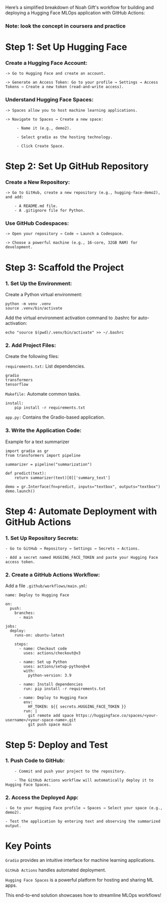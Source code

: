 Here’s a simplified breakdown of Noah Gift's workflow for building and deploying a Hugging Face MLOps application with GitHub Actions:

### Note: look the concept in coursera and practice

# Step 1: Set Up Hugging Face

### Create a Hugging Face Account:
    
    -> Go to Hugging Face and create an account.

    -> Generate an Access Token: Go to your profile → Settings → Access Tokens → Create a new token (read-and-write access).

### Understand Hugging Face Spaces:

    -> Spaces allow you to host machine learning applications.
    
    -> Navigate to Spaces → Create a new space:  
    
         - Name it (e.g., demo2).

         - Select gradio as the hosting technology.

         - Click Create Space.
# Step 2: Set Up GitHub Repository

### Create a New Repository:

    -> Go to GitHub, create a new repository (e.g., hugging-face-demo2), and add:

        - A README.md file.
        - A .gitignore file for Python.

### Use GitHub Codespaces:

    -> Open your repository → Code → Launch a Codespace.
     
    -> Choose a powerful machine (e.g., 16-core, 32GB RAM) for development.

# Step 3: Scaffold the Project

### 1. Set Up the Environment:

Create a Python virtual environment:

```
python -m venv .venv
source .venv/bin/activate
```
Add the virtual environment activation command to .bashrc for auto-activation:

```
echo "source $(pwd)/.venv/bin/activate" >> ~/.bashrc
```

### 2. Add Project Files:

Create the following files:

`requirements.txt:` List dependencies.

```
gradio
transformers
tensorflow
```

`Makefile:` Automate common tasks. 

```
install:
    pip install -r requirements.txt
```

`app.py:` Contains the Gradio-based application.

### 3. Write the Application Code:

Example for a text summarizer
```
import gradio as gr
from transformers import pipeline

summarizer = pipeline("summarization")

def predict(text):
    return summarizer(text)[0]['summary_text']

demo = gr.Interface(fn=predict, inputs="textbox", outputs="textbox")
demo.launch()

```

# Step 4: Automate Deployment with GitHub Actions

### 1. Set Up Repository Secrets:

    - Go to GitHub → Repository → Settings → Secrets → Actions.
    
    - Add a secret named HUGGING_FACE_TOKEN and paste your Hugging Face access token.

### 2. Create a GitHub Actions Workflow:

Add a file ```.github/workflows/main.yml```:

```
name: Deploy to Hugging Face

on:
  push:
    branches:
      - main

jobs:
  deploy:
    runs-on: ubuntu-latest

    steps:
      - name: Checkout code
        uses: actions/checkout@v3

      - name: Set up Python
        uses: actions/setup-python@v4
        with:
          python-version: 3.9

      - name: Install dependencies
        run: pip install -r requirements.txt

      - name: Deploy to Hugging Face
        env:
          HF_TOKEN: ${{ secrets.HUGGING_FACE_TOKEN }}
        run: |
          git remote add space https://huggingface.co/spaces/<your-username>/<your-space-name>.git
          git push space main
```

# Step 5: Deploy and Test

### 1. Push Code to GitHub:
  
        - Commit and push your project to the repository.
   
        - The GitHub Actions workflow will automatically deploy it to Hugging Face Spaces.

### 2. Access the Deployed App:

    - Go to your Hugging Face profile → Spaces → Select your space (e.g., demo2).

    - Test the application by entering text and observing the summarized output.

# Key Points

`Gradio` provides an intuitive interface for machine learning applications.

`GitHub Actions` handles automated deployment.

`Hugging Face Spaces` is a powerful platform for hosting and sharing ML apps.

This end-to-end solution showcases how to streamline MLOps workflows!
